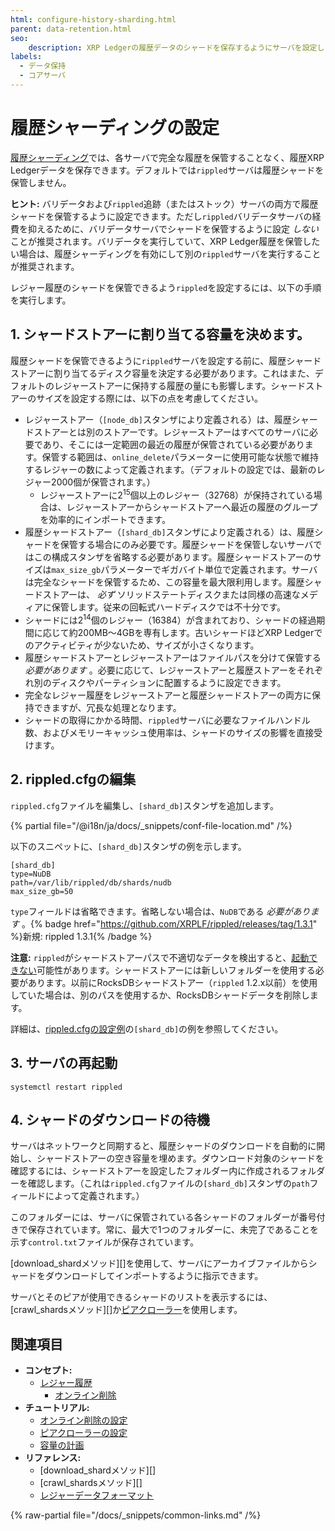 ```yaml
---
html: configure-history-sharding.html
parent: data-retention.html
seo:
    description: XRP Ledgerの履歴データのシャードを保存するようにサーバを設定します。
labels:
  - データ保持
  - コアサーバ
---
```

# 履歴シャーディングの設定

[履歴シャーディング](history-sharding.md)では、各サーバで完全な履歴を保管することなく、履歴XRP Ledgerデータを保存できます。デフォルトでは`rippled`サーバは履歴シャードを保管しません。

**ヒント:** バリデータおよび`rippled`追跡（またはストック）サーバの両方で履歴シャードを保管するように設定できます。ただし`rippled`バリデータサーバの経費を抑えるために、バリデータサーバでシャードを保管するように設定 _しない_ ことが推奨されます。バリデータを実行していて、XRP Ledger履歴を保管したい場合は、履歴シャーディングを有効にして別の`rippled`サーバを実行することが推奨されます。

レジャー履歴のシャードを保管できるよう`rippled`を設定するには、以下の手順を実行します。

## 1. シャードストアーに割り当てる容量を決めます。

履歴シャードを保管できるように`rippled`サーバを設定する前に、履歴シャードストアーに割り当てるディスク容量を決定する必要があります。これはまた、デフォルトのレジャーストアーに保持する履歴の量にも影響します。シャードストアーのサイズを設定する際には、以下の点を考慮してください。

- レジャーストアー（`[node_db]`スタンザにより定義される）は、履歴シャードストアーとは別のストアーです。レジャーストアーはすべてのサーバに必要であり、そこには一定範囲の最近の履歴が保管されている必要があります。保管する範囲は、`online_delete`パラメーターに使用可能な状態で維持するレジャーの数によって定義されます。（デフォルトの設定では、最新のレジャー2000個が保管されます。）
  - レジャーストアーに2<sup>15</sup>個以上のレジャー（32768）が保持されている場合は、レジャーストアーからシャードストアーへ最近の履歴のグループを効率的にインポートできます。
- 履歴シャードストアー（`[shard_db]`スタンザにより定義される）は、履歴シャードを保管する場合にのみ必要です。履歴シャードを保管しないサーバではこの構成スタンザを省略する必要があります。履歴シャードストアーのサイズは`max_size_gb`パラメーターでギガバイト単位で定義されます。サーバは完全なシャードを保管するため、この容量を最大限利用します。履歴シャードストアーは、 _必ず_ ソリッドステートディスクまたは同様の高速なメディアに保管します。従来の回転式ハードディスクでは不十分です。
- シャードには2<sup>14</sup>個のレジャー（16384）が含まれており、シャードの経過期間に応じて約200MB～4GBを専有します。古いシャードほどXRP Ledgerでのアクティビティが少ないため、サイズが小さくなります。
- 履歴シャードストアーとレジャーストアーはファイルパスを分けて保管する _必要があります_ 。必要に応じて、レジャーストアーと履歴ストアーをそれぞれ別のディスクやパーティションに配置するように設定できます。
- 完全なレジャー履歴をレジャーストアーと履歴シャードストアーの両方に保持できますが、冗長な処理となります。
- シャードの取得にかかる時間、`rippled`サーバに必要なファイルハンドル数、およびメモリーキャッシュ使用率は、シャードのサイズの影響を直接受けます。

## 2. rippled.cfgの編集

`rippled.cfg`ファイルを編集し、`[shard_db]`スタンザを追加します。

{% partial file="/@i18n/ja/docs/_snippets/conf-file-location.md" /%}

以下のスニペットに、`[shard_db]`スタンザの例を示します。

```
[shard_db]
type=NuDB
path=/var/lib/rippled/db/shards/nudb
max_size_gb=50
```

`type`フィールドは省略できます。省略しない場合は、`NuDB`である _必要があります_ 。{% badge href="https://github.com/XRPLF/rippled/releases/tag/1.3.1" %}新規: rippled 1.3.1{% /badge %}

**注意:** `rippled`がシャードストアーパスで不適切なデータを検出すると、[起動できない](../../troubleshooting/server-wont-start.md)可能性があります。シャードストアーには新しいフォルダーを使用する必要があります。以前にRocksDBシャードストアー（`rippled` 1.2.x以前）を使用していた場合は、別のパスを使用するか、RocksDBシャードデータを削除します。

詳細は、[rippled.cfgの設定例](https://github.com/XRPLF/rippled/blob/master/cfg/rippled-example.cfg)の`[shard_db]`の例を参照してください。

## 3. サーバの再起動

```
systemctl restart rippled
```

## 4. シャードのダウンロードの待機

サーバはネットワークと同期すると、履歴シャードのダウンロードを自動的に開始し、シャードストアーの空き容量を埋めます。ダウンロード対象のシャードを確認するには、シャードストアーを設定したフォルダー内に作成されるフォルダーを確認します。（これは`rippled.cfg`ファイルの`[shard_db]`スタンザの`path`フィールドによって定義されます。）

このフォルダーには、サーバに保管されている各シャードのフォルダーが番号付きで保存されています。常に、最大で1つのフォルダーに、未完了であることを示す`control.txt`ファイルが保存されています。

[download_shardメソッド][]を使用して、サーバにアーカイブファイルからシャードをダウンロードしてインポートするように指示できます。

サーバとそのピアが使用できるシャードのリストを表示するには、[crawl_shardsメソッド][]か[ピアクローラー](../../../references/http-websocket-apis/peer-port-methods/peer-crawler.md)を使用します。


## 関連項目

- **コンセプト:**
  - [レジャー履歴](../../../concepts/networks-and-servers/ledger-history.md)
    - [オンライン削除](online-deletion.md)
- **チュートリアル:**
  - [オンライン削除の設定](configure-online-deletion.md)
  - [ピアクローラーの設定](../peering/configure-the-peer-crawler.md)
  - [容量の計画](../../installation/capacity-planning.md)
- **リファレンス:**
  - [download_shardメソッド][]
  - [crawl_shardsメソッド][]
  - [レジャーデータフォーマット](../../../references/protocol/ledger-data/index.md)

{% raw-partial file="/docs/_snippets/common-links.md" /%}

